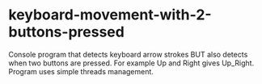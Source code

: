 # keyboard-movement-with-2-buttons-pressed
Console program that detects keyboard arrow strokes BUT also detects when two buttons are pressed. For example Up and Right gives Up_Right. 
Program uses simple threads management.
